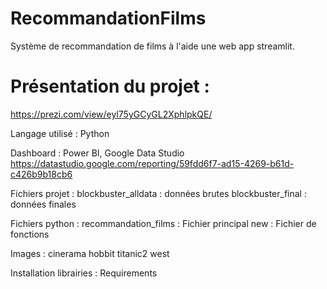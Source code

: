# RecommandationFilms
Système de recommandation de films à l'aide une web app streamlit.

# Présentation du projet :
https://prezi.com/view/eyl75yGCyGL2XphlpkQE/

Langage utilisé :
Python

Dashboard :
Power BI, Google Data Studio
https://datastudio.google.com/reporting/59fdd6f7-ad15-4269-b61d-c426b9b18cb6

Fichiers projet :
blockbuster_alldata : données brutes
blockbuster_final : données finales

Fichiers python :
recommandation_films : Fichier principal
new : Fichier de fonctions

Images :
cinerama
hobbit
titanic2
west

Installation librairies :
Requirements
